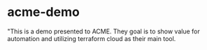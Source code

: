# acme-demo
"This is a demo presented to ACME. They goal is to show value for automation and utilizing terraform cloud as their main tool.
